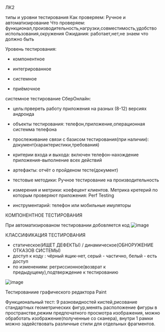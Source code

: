 ЛК2

типы и уровни тестирования
Как проверяем: Ручное и автоматизирование
Что проверяем: функционал,производительность,нагрузки,совместимость,удобство использования,окружения
Ожидания: работает,нет,не знаем что должно быть

Уровень тестирования:

- компонентное

- интегрированное

- системное

- приёмочное

системное тестирование СберОнлайн:

- цель:првереть работу приложения на разных (8-12) версиях андроида

- объекты тестирования: телефон,приложение,операционная системма телефона

- прослеживание связи с базисом тестирования(при наличии): документ(характеристики,требования)

- критерии входа и выхода: включен телефон-нахождение приложения-выполнение всех действий

- артефакты: отчёт о пройденом тесте(документ)

- тестовые методики: Ручное тестирование на производительность

- измерения и метрики: коефецент клиентов. Метрика кретерий по которым проверяют приложения: Perf Testing

- инструментарий: телефон или мобильные имуляторы

КОМПОНЕНТНОЕ ТЕСТИРОВАНИЯ

При автоматизированом тестировании добовляется код 
![image](https://user-images.githubusercontent.com/97594244/215056949-a3a2ef82-307a-4b59-bfce-5765a862be54.png)

КЛАССИФИКАЦИЯ ТЕСТИРОВАНИЯ
- статическое(ИЩЕТ ДЕФЕКТЫ) / динамическое(ОБНОРУЖЕНИЕ ОТКАЗОВ СИСТЕМЫ)
- доступ к коду : чёрный ящик-нет, серый - частично, белый - есть доступ
- по изменениям: регриссионное(возврат к предыдущему),подтверждение к тестированию

![image](https://user-images.githubusercontent.com/97594244/215058293-e341aef3-a5fe-4ed4-99b4-85bd54f4d884.png)

Тестированиие графического редактора Paint

Функциональный тест: 9 разновидностей кистей,рисование стандартных геометрических фигур,менять расположение фигуры в пространстве,режим предпочатного просмотра изображения, можно обработать изображение(полученные со сканера), внутри 1 рамки можно задействовать различные стили для отдельных фрагментов.





